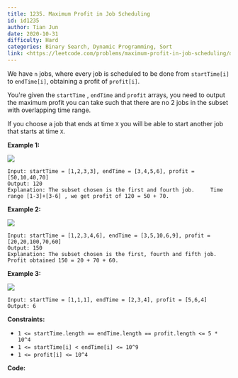 ```yaml
---
title: 1235. Maximum Profit in Job Scheduling
id: id1235
author: Tian Jun
date: 2020-10-31
difficulty: Hard
categories: Binary Search, Dynamic Programming, Sort
link: <https://leetcode.com/problems/maximum-profit-in-job-scheduling/description/>
---
```


We have `n` jobs, where every job is scheduled to be done from `startTime[i]`
to `endTime[i]`, obtaining a profit of `profit[i]`.

You're given the `startTime` , `endTime` and `profit` arrays, you need to
output the maximum profit you can take such that there are no 2 jobs in the
subset with overlapping time range.

If you choose a job that ends at time `X` you will be able to start another
job that starts at time `X`.



**Example 1:**

**![](https://assets.leetcode.com/uploads/2019/10/10/sample1_1584.png)**
            
	Input: startTime = [1,2,3,3], endTime = [3,4,5,6], profit = [50,10,40,70]    
	Output: 120    
	Explanation: The subset chosen is the first and fourth job.     Time range [1-3]+[3-6] , we get profit of 120 = 50 + 70.    

**Example 2:**

**![](https://assets.leetcode.com/uploads/2019/10/10/sample22_1584.png)**
            
	Input: startTime = [1,2,3,4,6], endTime = [3,5,10,6,9], profit = [20,20,100,70,60]    
	Output: 150    
	Explanation: The subset chosen is the first, fourth and fifth job.     Profit obtained 150 = 20 + 70 + 60.    

**Example 3:**

**![](https://assets.leetcode.com/uploads/2019/10/10/sample3_1584.png)**
            
	Input: startTime = [1,1,1], endTime = [2,3,4], profit = [5,6,4]    
	Output: 6    



**Constraints:**

  * `1 <= startTime.length == endTime.length == profit.length <= 5 * 10^4`
  * `1 <= startTime[i] < endTime[i] <= 10^9`
  * `1 <= profit[i] <= 10^4`


**Code:**
